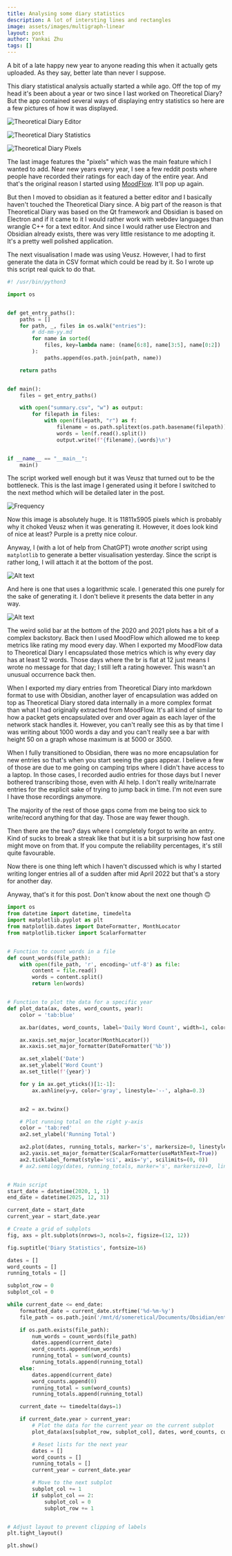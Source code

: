 ```yaml
---
title: Analysing some diary statistics
description: A lot of intersting lines and rectangles
image: assets/images/multigraph-linear
layout: post
author: Yankai Zhu
tags: []
---
```


A bit of a late happy new year to anyone reading this when it actually gets uploaded. As they say, better late than never I suppose.

This diary statistical analysis actually started a while ago. Off the top of my head it's been about a year or two since I last worked on Theoretical Diary? But the app contained several ways of displaying entry statistics so here are a few pictures of how it was displayed. 

![Theoretical Diary Editor](/assets/images/editor.png "Theoretical Diary Editor")

![Theoretical Diary Statistics](/assets/images/statistics.png "Theoretical Diary Statistics")

![Theoretical Diary Pixels](/assets/images/pixels.png "Theoretical Diary Pixels")

The last image features the "pixels" which was the main feature which I wanted to add. Near new years every year, I see a few reddit posts where people have recorded their ratings for each day of the entire year. And that's the original reason I started using [MoodFlow](https://www.moodflow.co/). It'll pop up again.

But then I moved to obsidian as it featured a better editor and I basically haven't touched the Theoretical Diary since. A big part of the reason is that Theoretical Diary was based on the Qt framework and Obsidian is based on Electron and if it came to it I would rather work with webdev languages than wrangle C++ for a text editor. And since I would rather use Electron and Obsidian already exists, there was very little resistance to me adopting it. It's a pretty well polished application.

The next visualisation I made was using Veusz. However, I had to first generate the data in CSV format which could be read by it. So I wrote up this script real quick to do that.

```python
#! /usr/bin/python3

import os


def get_entry_paths():
    paths = []
    for path, _, files in os.walk("entries"):
        # dd-mm-yy.md
        for name in sorted(
            files, key=lambda name: (name[6:8], name[3:5], name[0:2])
        ):
            paths.append(os.path.join(path, name))

    return paths


def main():
    files = get_entry_paths()

    with open("summary.csv", "w") as output:
        for filepath in files:
            with open(filepath, "r") as f:
                filename = os.path.splitext(os.path.basename(filepath))[0]
                words = len(f.read().split())
                output.write(f"{filename},{words}\n")


if __name__ == "__main__":
    main()
```

The script worked well enough but it was Veusz that turned out to be the bottleneck. This is the last image I generated using it before I switched to the next method which will be detailed later in the post.

![Frequency](/assets/images/frequency.jpg)

Now this image is absolutely huge. It is 11811x5905 pixels which is probably why it choked Veusz when it was generating it. However, it does look kind of nice at least? Purple is a pretty nice colour.

Anyway, I (with a lot of help from ChatGPT) wrote *another* script using `matplotlib` to generate a better visualisation yesterday. Since the script is rather long, I will attach it at the bottom of the post.

![Alt text](/assets/images/multigraph-linear.png)

And here is one that uses a logarithmic scale. I generated this one purely for the sake of generating it. I don't believe it presents the data better in any way.

![Alt text](/assets/images/multigraph-log.png)

The weird solid bar at the bottom of the 2020 and 2021 plots has a bit of a complex backstory. Back then I used MoodFlow which allowed me to keep metrics like rating my mood every day. When I exported my MoodFlow data to Theoretical Diary I encapsulated those metrics which is why every day has at least 12 words. Those days where the br is flat at 12 just means I wrote no message for that day; I still left a rating however. This wasn't an unusual occurrence back then.

When I exported my diary entries from Theoretical Diary into markdown format to use with Obsidian, another layer of encapsulation was added on top as Theoretical Diary stored data internally in a more complex format than what I had originally extracted from MoodFlow. It's all kind of similar to how a packet gets encapsulated over and over again as each layer of the network stack handles it. However, you can't really see this as by that time I was writing about 1000 words a day and you can't really see a bar with height 50 on a graph whose maximum is at 5000 or 3500.

When I fully transitioned to Obsidian, there was no more encapsulation for new entries so that's when you start seeing the gaps appear. I believe a few of those are due to me going on camping trips where I didn't have access to a laptop. In those cases, I recorded audio entries for those days but I never bothered transcribing those, even with AI help. I don't really write/narrate entries for the explicit sake of trying to jump back in time. I'm not even sure I have those recordings anymore.

The majority of the rest of those gaps come from me being too sick to write/record anything for that day. Those are way fewer though. 

Then there are the two? days where I completely forgot to write an entry. Kind of sucks to break a streak like that but it is a bit surprising how fast one might move on from that. If you compute the reliability percentages, it's still quite favourable.

Now there is one thing left which I haven't discussed which is why I started writing longer entries all of a sudden after mid April 2022 but that's a story for another day.

Anyway, that's it for this post. Don't know about the next one though 🙃

```python
import os
from datetime import datetime, timedelta
import matplotlib.pyplot as plt
from matplotlib.dates import DateFormatter, MonthLocator
from matplotlib.ticker import ScalarFormatter


# Function to count words in a file
def count_words(file_path):
    with open(file_path, 'r', encoding='utf-8') as file:
        content = file.read()
        words = content.split()
        return len(words)


# Function to plot the data for a specific year
def plot_data(ax, dates, word_counts, year):
    color = 'tab:blue'

    ax.bar(dates, word_counts, label='Daily Word Count', width=1, color=color)

    ax.xaxis.set_major_locator(MonthLocator())
    ax.xaxis.set_major_formatter(DateFormatter('%b'))

    ax.set_xlabel('Date')
    ax.set_ylabel('Word Count')
    ax.set_title(f'{year}')

    for y in ax.get_yticks()[1:-1]:
        ax.axhline(y=y, color='gray', linestyle='--', alpha=0.3)


    ax2 = ax.twinx()

    # Plot running total on the right y-axis
    color = 'tab:red'
    ax2.set_ylabel('Running Total')

    ax2.plot(dates, running_totals, marker='s', markersize=0, linestyle='-', linewidth=0.5, color=color, label='Running Total')
    ax2.yaxis.set_major_formatter(ScalarFormatter(useMathText=True))
    ax2.ticklabel_format(style='sci', axis='y', scilimits=(0, 0))
    # ax2.semilogy(dates, running_totals, marker='s', markersize=0, linestyle='-', linewidth=0.5, color=color, label='Running Total')


# Main script
start_date = datetime(2020, 1, 1)
end_date = datetime(2025, 12, 31)

current_date = start_date
current_year = start_date.year

# Create a grid of subplots
fig, axs = plt.subplots(nrows=3, ncols=2, figsize=(12, 12))

fig.suptitle('Diary Statistics', fontsize=16)

dates = []
word_counts = []
running_totals = []

subplot_row = 0
subplot_col = 0

while current_date <= end_date:
    formatted_date = current_date.strftime('%d-%m-%y')
    file_path = os.path.join('/mnt/d/someretical/Documents/Obsidian/entries', f'{formatted_date}.md')

    if os.path.exists(file_path):
        num_words = count_words(file_path)
        dates.append(current_date)
        word_counts.append(num_words)
        running_total = sum(word_counts)
        running_totals.append(running_total)
    else:
        dates.append(current_date)
        word_counts.append(0)
        running_total = sum(word_counts)
        running_totals.append(running_total)

    current_date += timedelta(days=1)

    if current_date.year > current_year:
        # Plot the data for the current year on the current subplot
        plot_data(axs[subplot_row, subplot_col], dates, word_counts, current_year)

        # Reset lists for the next year
        dates = []
        word_counts = []
        running_totals = []
        current_year = current_date.year

        # Move to the next subplot
        subplot_col += 1
        if subplot_col == 2:
            subplot_col = 0
            subplot_row += 1


# Adjust layout to prevent clipping of labels
plt.tight_layout()

plt.show()
```